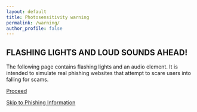 ```yaml
---
layout: default
title: Photosensitivity warning
permalink: /warning/
author_profile: false
---
```

## FLASHING LIGHTS AND LOUD SOUNDS AHEAD!
The following page contains flashing lights and an audio element. It is intended to simulate real phishing websites that attempt to scare users into falling for scams.

[Proceed](awareness)

[Skip to Phishing Information](awareness-info)
